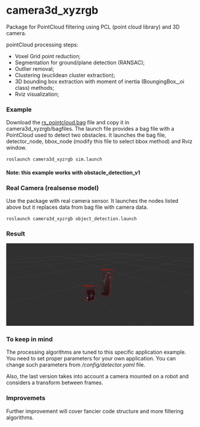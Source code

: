 # camera3d_xyzrgb
Package for PointCloud filtering using PCL (point cloud library) and 3D camera.

pointCloud processing steps:
- Voxel Grid point reduction;
- Segmentation for ground/plane detection (RANSAC);
- Outlier removal;
- Clustering (euclidean cluster extraction);
- 3D bounding box extraction with moment of inertia (BoungingBox_,oi class) methods;
- Rviz visualization;
### Example
Download the [rs_pointcloud.bag](https://scientificnet-my.sharepoint.com/:u:/g/personal/giatomasi_unibz_it/EZAB6zj-c29Igs8RLlMhhFoBK6kkYPkcxe1sNWO1OJeyAQ?e=mMgpUq) file and copy it in camera3d_xyzrgb/bagfiles.
The launch file provides a bag file with a PointCloud used to detect two obstacles. It launches the bag file, detector_node, bbox_node (modify this file to select bbox method) and Rviz window.
```
roslaunch camera3d_xyzrgb sim.launch
```
#### Note: this example works with obstacle_detection_v1
### Real Camera (realsense model)
Use the package with real camera sensor. It launches the nodes listed above but it replaces data from bag file with camera data.
```
roslaunch camera3d_xyzrgb object_detection.launch
```

### Result
![Result in Rviz](https://github.com/giacomotomasi/camera3d_xyzrgb/blob/main/img/rviz_result.png)

### To keep in mind
The processing algorithms are tuned to this specific application example. You need to set proper parameters for your own application. You can change such parameters from */config/detector.yaml* file.

Also, the last version takes into account a camera mounted on a robot and considers a transform between frames.
### Improvemets
Further improvement will cover fancier code structure and more filtering algorithms.
